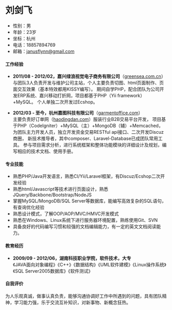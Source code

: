 # 刘剑飞

- 性别：男
- 年龄：23岁
- 坐标：杭州
- 电话：18857894769
- 邮箱：janusflynn@gmail.com

#### 工作经验
 
+ **2011/08 - 2012/02，嘉兴绿浪视觉电子商务有限公司**（[greensea.com.cn](http://www.greensea.com.cn/)）    
与团队3人负责开发与维护公司主站，个人主要负责切图、html页面制作、页面交互效果（基本特效都用KISSY编写）。
期间自学PHP，配合团队为公司开发ERP系统、嘉兴移动打折网，项目都基于PHP（Yii framework）+MySQL。
个人单独二次开发过Ecshop。

+ **2012/03 - 至今，杭州嘉图科技有限公司**（[garmentoffice.com](http://www.garmentoffice.com/)）     
主要负责好订单网（[haodingdan.com](http://www.haodingdan.com/)）服装行业B2B交易平台开发，
项目基于PHP（CodeIgniter）+MySQL（主）+MongoDB（辅）+Memcached，
为团队主力开发人员，独立开发资金交易RESTful api接口、二次开发Discuz商圈，
新技术推导者，其中composer、Laravel-Database已成团队常用工具。
参与项目需求分析，进行系统框架和整体功能模块的详细设计及规划，编写相应的技术文档、使用手册。

#### 专业技能

* 熟悉PHP/Java开发语言，熟悉CI/Yii/Laravel框架，有Discuz/Ecshop二次开发经验
* 熟悉html/Javascript等技术进行页面设计，熟悉JQuery/Backbone/Bootstrap/NodeJS
* 掌握MySQL/MongoDB/SQL Server等数据库，能编写高效复杂的SQL语句，有查询优化经验
* 熟悉设计模式，了解OOP/AOP/MVC/HMVC开发模式
* 熟悉在Windows、Linux系统下进行服务器环境配置，熟练使用Git、SVN
* 具备良好的代码编写习惯和较强的文档编辑能力，有一定的英文文档阅读能力。

#### 教育经历

+ **2009/09 - 2012/06，湖南科技职业学院，软件技术，大专**  
《JAVA面向对象编程》《C++》《数据结构》《UML软件建模》《Linux操作系统》《SQL Server2005数据库》《软件测试》

#### 自我评价
为人乐观真诚，做事认真负责，能够沟通协调好工作中所遇到的问题，具有团队精神，学习能力强，乐于交流互补知识，对新事物、新概念狂热。
